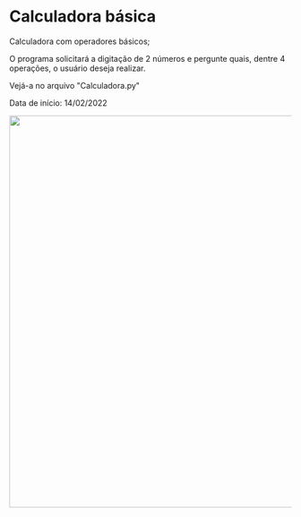 # Calculadora básica
 Calculadora com operadores básicos;

 O programa solicitará a digitação de 2 números e pergunte quais, dentre 4 operações, o usuário deseja realizar.

 Vejá-a no arquivo "Calculadora.py"

 Data de início: 14/02/2022
 
 <div align="right">
 <img src="![WhatsApp Image 2022-02-14 at 21 50 28](https://user-images.githubusercontent.com/92998253/153972644-f6a69a6c-8af5-4a00-8304-fa351a08bd1d.jpeg)" width="700px" />
 </div>
